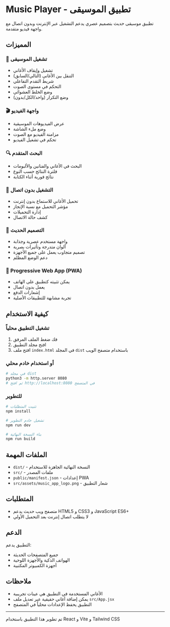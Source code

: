 # Music Player - تطبيق الموسيقى

تطبيق موسيقى حديث بتصميم عصري يدعم التشغيل عبر الإنترنت وبدون اتصال مع واجهة فيديو متقدمة.

## المميزات

### 🎵 تشغيل الموسيقى
- تشغيل وإيقاف الأغاني
- التنقل بين الأغاني (التالي/السابق)
- شريط التقدم التفاعلي
- التحكم في مستوى الصوت
- وضع الخلط العشوائي
- وضع التكرار (واحد/الكل/بدون)

### 🎬 واجهة الفيديو
- عرض الفيديوهات الموسيقية
- وضع ملء الشاشة
- مزامنة الفيديو مع الصوت
- تحكم في تشغيل الفيديو

### 🔍 البحث المتقدم
- البحث في الأغاني والفنانين والألبومات
- فلترة النتائج حسب النوع
- نتائج فورية أثناء الكتابة

### 📱 التشغيل بدون اتصال
- تحميل الأغاني للاستماع بدون إنترنت
- مؤشر التحميل مع نسبة الإنجاز
- إدارة التحميلات
- كشف حالة الاتصال

### 🎨 التصميم الحديث
- واجهة مستخدم عصرية وجذابة
- ألوان متدرجة وتأثيرات بصرية
- تصميم متجاوب يعمل على جميع الأجهزة
- دعم الوضع المظلم

### 📱 Progressive Web App (PWA)
- يمكن تثبيته كتطبيق على الهاتف
- يعمل بدون اتصال
- إشعارات الدفع
- تجربة مشابهة للتطبيقات الأصلية

## كيفية الاستخدام

### تشغيل التطبيق محلياً

1. فك ضغط الملف المرفق
2. افتح مجلد التطبيق
3. افتح ملف `index.html` في المجلد `dist` باستخدام متصفح الويب

### أو استخدام خادم محلي

```bash
# في مجلد dist
python3 -m http.server 8080
# ثم افتح http://localhost:8080 في المتصفح
```

### للتطوير

```bash
# تثبيت المتطلبات
npm install

# تشغيل خادم التطوير
npm run dev

# بناء النسخة النهائية
npm run build
```

## الملفات المهمة

- `dist/` - النسخة النهائية الجاهزة للاستخدام
- `src/` - ملفات المصدر
- `public/manifest.json` - إعدادات PWA
- `src/assets/music_app_logo.png` - شعار التطبيق

## المتطلبات

- متصفح ويب حديث يدعم HTML5 و CSS3 و JavaScript ES6+
- لا يتطلب اتصال إنترنت بعد التحميل الأولي

## الدعم

التطبيق يدعم:
- جميع المتصفحات الحديثة
- الهواتف الذكية والأجهزة اللوحية
- أجهزة الكمبيوتر المكتبية

## ملاحظات

- الأغاني المستخدمة في التطبيق هي عينات تجريبية
- يمكن إضافة أغاني حقيقية عبر تعديل ملف `src/App.jsx`
- التطبيق يحفظ الإعدادات محلياً في المتصفح

---

تم تطوير هذا التطبيق باستخدام React و Vite و Tailwind CSS

